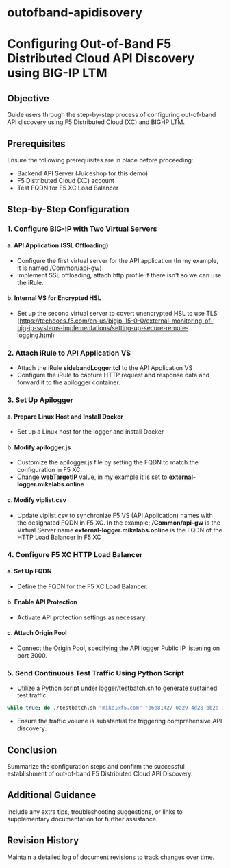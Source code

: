 # outofband-apidisovery

# Configuring Out-of-Band F5 Distributed Cloud API Discovery using BIG-IP LTM

## Objective
Guide users through the step-by-step process of configuring out-of-band API discovery using F5 Distributed Cloud (XC) and BIG-IP LTM.

## Prerequisites
Ensure the following prerequisites are in place before proceeding:
- Backend API Server (Juiceshop for this demo)
- F5 Distributed Cloud (XC) account
- Test FQDN for F5 XC Load Balancer

## Step-by-Step Configuration

### 1. Configure BIG-IP with Two Virtual Servers

#### a. API Application (SSL Offloading)
- Configure the first virtual server for the API application (In my example, it is named /Common/api-gw)
- Implement SSL offloading, attach http profile if there isn't so we can use the iRule.

#### b. Internal VS for Encrypted HSL
- Set up the second virtual server to covert unencrypted HSL to use TLS (https://techdocs.f5.com/en-us/bigip-15-0-0/external-monitoring-of-big-ip-systems-implementations/setting-up-secure-remote-logging.html)

### 2. Attach iRule to API Application VS

- Attach the iRule **sidebandLogger.tcl** to the API Application VS 
- Configure the iRule to capture HTTP request and response data and forward it to the apilogger container.

### 3. Set Up Apilogger

#### a. Prepare Linux Host and Install Docker
- Set up a Linux host for the logger and install Docker

#### b. Modify apilogger.js
- Customize the apilogger.js file by setting the FQDN to match the configuration in F5 XC.
- Change **webTargetIP** value, in my example it is set to **external-logger.mikelabs.online**

#### c. Modify viplist.csv
- Update viplist.csv to synchronize F5 VS (API Application) names with the designated FQDN in F5 XC.
In the example:
**/Common/api-gw** is the Virtual Server name
**external-logger.mikelabs.online** is the FQDN of the HTTP Load Balancer in F5 XC

### 4. Configure F5 XC HTTP Load Balancer

#### a. Set Up FQDN
- Define the FQDN for the F5 XC Load Balancer.

#### b. Enable API Protection
- Activate API protection settings as necessary.

#### c. Attach Origin Pool
- Connect the Origin Pool, specifying the API logger Public IP listening on port 3000.

### 5. Send Continuous Test Traffic Using Python Script

- Utilize a Python script under logger/testbatch.sh to generate sustained test traffic.

```bash
while true; do ./testbatch.sh "mike1@f5.com" "b6e81427-0a29-4d28-bb2a-70df44b66420.access.udf.f5.com" && sleep 10; done
```

- Ensure the traffic volume is substantial for triggering comprehensive API discovery.

## Conclusion
Summarize the configuration steps and confirm the successful establishment of out-of-band F5 Distributed Cloud API Discovery.

## Additional Guidance
Include any extra tips, troubleshooting suggestions, or links to supplementary documentation for further assistance.

## Revision History
Maintain a detailed log of document revisions to track changes over time.





